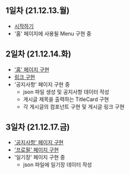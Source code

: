 ## 1일차 (21.12.13.월)
- [시작하기](https://blog.naver.com/612_44kk/222594436981)
- '홈' 페이지에 사용될 Menu 구현 중

## 2일차 (21.12.14.화)
- ['홈' 페이지 구현](https://blog.naver.com/612_44kk/222595336770)
- [링크 구현](https://blog.naver.com/612_44kk/222595359794)
- '공지사항' 페이지 구현 중
    - json 파일 생성 및 공지사항 데이터 작성
    - 게시글 제목을 출력하는 TitleCard 구현
    - 각 게시글의 컴포넌트 구현 및 게시글 링크 구현

## 3일차 (21.12.17.금)
- ['공지사항' 페이지 구현](https://blog.naver.com/612_44kk/222597888732)
- ['프로필' 페이지 구현](https://blog.naver.com/612_44kk/222597909735)
- '일기장' 페이지 구현 중
    - json 파일에 일기장 데이터 작성